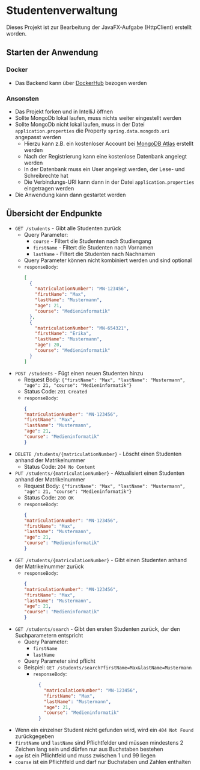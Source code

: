 # Studentenverwaltung

Dieses Projekt ist zur Bearbeitung der JavaFX-Aufgabe (HttpClient) erstellt worden.

## Starten der Anwendung

### Docker

- Das Backend kann über [DockerHub](https://hub.docker.com/r/moinmarcell/studentdb-backend) bezogen werden

### Ansonsten

- Das Projekt forken und in IntelliJ öffnen
- Sollte MongoDb lokal laufen, muss nichts weiter eingestellt werden
- Sollte MongoDb nicht lokal laufen, muss in der Datei `application.properties` die Property `spring.data.mongodb.uri`
  angepasst werden
    - Hierzu kann z.B. ein kostenloser Account bei [MongoDB Atlas](https://www.mongodb.com/cloud/atlas) erstellt werden
    - Nach der Registrierung kann eine kostenlose Datenbank angelegt werden
    - In der Datenbank muss ein User angelegt werden, der Lese- und Schreibrechte hat
    - Die Verbindungs-URI kann dann in der Datei `application.properties` eingetragen werden
- Die Anwendung kann dann gestartet werden

## Übersicht der Endpunkte

- `GET /students` - Gibt alle Studenten zurück
    - Query Parameter:
        - `course` - Filtert die Studenten nach Studiengang
        - `firstName` - Filtert die Studenten nach Vornamen
        - `lastName` - Filtert die Studenten nach Nachnamen
    - Query Parameter können nicht kombiniert werden und sind optional
    - `responseBody`:
      ```json
      [
        {
          "matriculationNumber": "MN-123456",
          "firstName": "Max",
          "lastName": "Mustermann",
          "age": 21,
          "course": "Medieninformatik"
        },
        {
          "matriculationNumber": "MN-654321",
          "firstName": "Erika",
          "lastName": "Mustermann",
          "age": 20,
          "course": "Medieninformatik"
        }
      ]
      ```
- `POST /students` - Fügt einen neuen Studenten hinzu
    - Request Body: `{"firstName": "Max", "lastName": "Mustermann", "age": 21, "course": "Medieninformatik"}`
    - Status Code: `201 Created`
    - `responseBody`:
        ```json
        {
        "matriculationNumber": "MN-123456",
        "firstName": "Max",
        "lastName": "Mustermann",
        "age": 21,
        "course": "Medieninformatik"
        }
        ```
- `DELETE /students/{matriculationNumber}` - Löscht einen Studenten anhand der Matrikelnummer
    - Status Code: `204 No Content`
- `PUT /students/{matriculationNumber}` - Aktualisiert einen Studenten anhand der Matrikelnummer
    - Request Body: `{"firstName": "Max", "lastName": "Mustermann", "age": 21, "course": "Medieninformatik"}`
    - Status Code: `200 OK`
    - `responseBody`:
        ```json
        {
        "matriculationNumber": "MN-123456",
        "firstName": "Max",
        "lastName": "Mustermann",
        "age": 21,
        "course": "Medieninformatik"
        }
        ```
- `GET /students/{matriculationNumber}` - Gibt einen Studenten anhand der Matrikelnummer zurück
    - `responseBody`:
        ```json
        {
        "matriculationNumber": "MN-123456",
        "firstName": "Max",
        "lastName": "Mustermann",
        "age": 21,
        "course": "Medieninformatik"
        }
        ```
- `GET /students/search` - Gibt den ersten Studenten zurück, der den Suchparametern entspricht
    - Query Parameter:
        - `firstName`
        - `lastName`
    - Query Parameter sind pflicht
    - Beispiel: `GET /students/search?firstName=Max&lastName=Mustermann`
        - `responseBody`:
            ```json
              {
                "matriculationNumber": "MN-123456",
                "firstName": "Max",
                "lastName": "Mustermann",
                "age": 21,
                "course": "Medieninformatik"
              }
            ```
- Wenn ein einzelner Student nicht gefunden wird, wird ein `404 Not Found` zurückgegeben
- `firstName` und `lastName` sind Pflichtfelder und müssen mindestens 2 Zeichen lang sein und dürfen nur aus Buchstaben
  bestehen
- `age` ist ein Pflichtfeld und muss zwischen 1 und 99 liegen
- `course` ist ein Pflichtfeld und darf nur Buchstaben und Zahlen enthalten